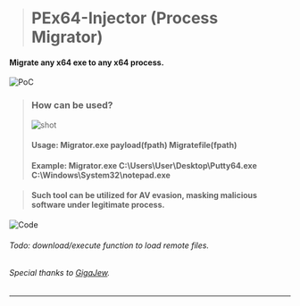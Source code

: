 > # PEx64-Injector (Process Migrator)

#### Migrate any x64 exe to any x64 process.
![PoC](https://i.imgur.com/gILIbbd.gif)
> ### How can be used?
> ![shot](https://i.imgur.com/0EGhY2r.png)
> #### Usage: Migrator.exe payload(fpath) Migratefile(fpath)
> #### Example: Migrator.exe C:\Users\User\Desktop\Putty64.exe C:\Windows\System32\notepad.exe

> #### Such tool can be utilized for AV evasion, masking malicious software under legitimate process.
![Code](https://i.imgur.com/OTyHK8b.png)

###### Todo: download/execute function to load remote files.
###### Special thanks to [GigaJew](https://github.com/gigajew/).
______________________
